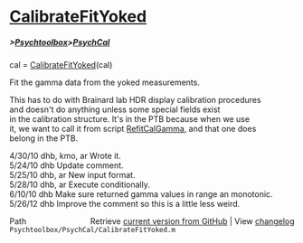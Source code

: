 # [CalibrateFitYoked](CalibrateFitYoked)
##### >[Psychtoolbox](Psychtoolbox)>[PsychCal](PsychCal)

cal = [CalibrateFitYoked](CalibrateFitYoked)(cal)  
  
Fit the gamma data from the yoked measurements.  
  
This has to do with Brainard lab HDR display calibration procedures  
and doesn't do anything unless some special fields exist  
in the calibration structure.  It's in the PTB because when we use  
it, we want to call it from script [RefitCalGamma](RefitCalGamma), and that one does  
belong in the PTB.    
  
4/30/10  dhb, kmo, ar  Wrote it.  
5/24/10  dhb           Update comment.  
5/25/10  dhb, ar       New input format.  
5/28/10  dhb, ar       Execute conditionally.  
6/10/10  dhb           Make sure returned gamma values in range an monotonic.  
5/26/12  dhb           Improve the comment so this is a little less weird.  




<div class="code_header" style="text-align:right;">
  <span style="float:left;">Path&nbsp;&nbsp;</span> <span class="counter">Retrieve <a href=
  "https://raw.github.com/Psychtoolbox-3/Psychtoolbox-3/beta/Psychtoolbox/PsychCal/CalibrateFitYoked.m">current version from GitHub</a> | View <a href=
  "https://github.com/Psychtoolbox-3/Psychtoolbox-3/commits/beta/Psychtoolbox/PsychCal/CalibrateFitYoked.m">changelog</a></span>
</div>
<div class="code">
  <code>Psychtoolbox/PsychCal/CalibrateFitYoked.m</code>
</div>


